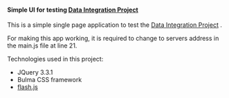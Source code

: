 ####  Simple UI for testing [Data Integration Project](https://gitlab.com/theodor_g/data_integ_api)

This is a simple single page application to test the [Data Integration Project](https://gitlab.com/theodor_g/data_integ_api) .

For making this app working, it is required to change to servers address in the main.js file at line 21.


Technologies used in this project:
- JQuery 3.3.1
- Bulma CSS framework
- [flash.js](https://github.com/TheodorGeo/flash.js) 
